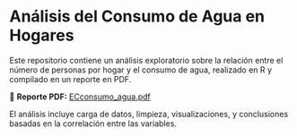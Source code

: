 # Análisis del Consumo de Agua en Hogares

Este repositorio contiene un análisis exploratorio sobre la relación entre el número de personas por hogar y el consumo de agua, realizado en R y compilado en un reporte en PDF.

📄 **Reporte PDF:** [ECconsumo_agua.pdf](ECconsumo_agua.pdf)

El análisis incluye carga de datos, limpieza, visualizaciones, y conclusiones basadas en la correlación entre las variables.
